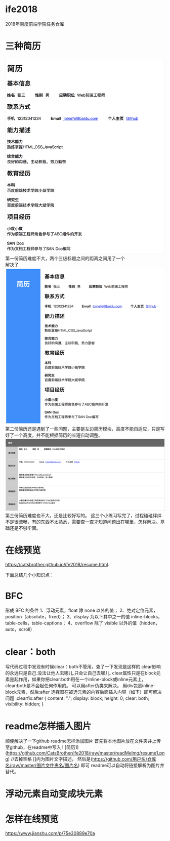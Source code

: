 # ife2018
2018年百度前端学院任务仓库

# 三种简历
![简历1](https://github.com/CatsBrother/ife2018/raw/master/readMeImg/resume1.png)
第一份简历难度不大，两个三级标题之间的距离之间用了一个<br>解决了
![简历2](https://github.com/CatsBrother/ife2018/raw/master/readMeImg/resume2.png)
第二份简历还是遇到了一些问题，主要是左边简历模块，高度不能自适应，只是写好了一个高度，并不能根据简历的长短自动调整。
![简历3](https://github.com/CatsBrother/ife2018/raw/master/readMeImg/resume3.png)
第三份简历难度也不大，还是比较好写的。
这三个小练习写完了，过程磕磕绊绊不是很流畅，有的东西不太熟悉，需要查一查才知道问题出在哪里，怎样解决。基础还是不够牢固。

# 在线预览
https://catsbrother.github.io/ife2018/resume.html.

下面总结几个小知识点：

# BFC
形成 BFC 的条件 
1、浮动元素，float 除 none 以外的值； 
2、绝对定位元素，position（absolute，fixed）； 
3、display 为以下其中之一的值 inline-blocks，table-cells，table-captions； 
4、overflow 除了 visible 以外的值（hidden，auto，scroll）


# clear：both
写代码过程中发现有时候clear：both不管用，查了一下发现是这样的
clear影响的永远只是自己.没法让他人去哪儿.只会让自己去哪儿.
clear属性只是在block元素是起作用，如果你把clear:both用在一个inline-block或inline元素上，clear:both是不会起任何作用的。
可以用after伪类来解决。
用div包裹inline-block元素，然后:after 选择器在被选元素的内容后面插入内容（如下）即可解决问题
.clearfix:after {
    content: ".";
    display: block;
    height: 0;
    clear: both;
    visibility: hidden;
}


# readme怎样插入图片
顺便解决了一下github readme怎样添加图片
首先将本地图片放在文件夹并上传至github，在readme中写入
! [简历1] (https://github.com/CatsBrother/ife2018/raw/master/readMeImg/resume1.png)
//去掉空格
[]内为图片文字描述， 然后是(https://github.com/用户名/仓库名/raw/master/图片文件夹名/图片名) 即可
readme可以自动将链接解析为图片并替代。

# 浮动元素自动变成块元素

# 怎样在线预览
https://www.jianshu.com/p/75e30889e70a

